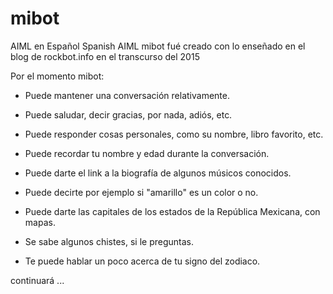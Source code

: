 # mibot
AIML en Español  Spanish AIML
mibot fué creado con lo enseñado en el blog de rockbot.info en el transcurso del 2015

Por el momento mibot:

- Puede mantener una conversación relativamente.

- Puede saludar, decir gracias, por nada, adiós, etc.

- Puede responder cosas personales, como su nombre, libro favorito, etc.

- Puede recordar tu nombre y edad durante la conversación.

- Puede darte el link a la biografía de algunos músicos conocidos.

- Puede decirte por ejemplo si "amarillo" es un color o no.

- Puede darte las capitales de los estados de la República Mexicana, con mapas.

- Se sabe algunos chistes, si le preguntas.

- Te puede hablar un poco acerca de tu signo del zodiaco. 


continuará ...
